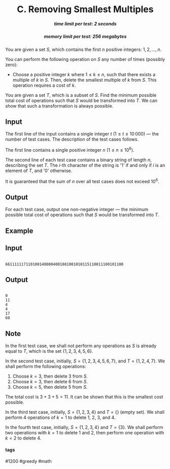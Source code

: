 <h1 style='text-align: center;'> C. Removing Smallest Multiples</h1>

<h5 style='text-align: center;'>time limit per test: 2 seconds</h5>
<h5 style='text-align: center;'>memory limit per test: 256 megabytes</h5>

You are given a set $S$, which contains the first $n$ positive integers: $1, 2, \ldots, n$.

You can perform the following operation on $S$ any number of times (possibly zero): 

* Choose a positive integer $k$ where $1 \le k \le n$, such that there exists a multiple of $k$ in $S$. Then, delete the smallest multiple of $k$ from $S$. This operation requires a cost of $k$.

You are given a set $T$, which is a subset of $S$. Find the minimum possible total cost of operations such that $S$ would be transformed into $T$. We can show that such a transformation is always possible.

## Input

The first line of the input contains a single integer $t$ ($1 \le t \le 10\,000$) — the number of test cases. The description of the test cases follows.

The first line contains a single positive integer $n$ ($1 \le n \le 10^6$).

The second line of each test case contains a binary string of length $n$, describing the set $T$. The $i$-th character of the string is '1' if and only if $i$ is an element of $T$, and '0' otherwise.

It is guaranteed that the sum of $n$ over all test cases does not exceed $10^6$. 

## Output

For each test case, output one non-negative integer — the minimum possible total cost of operations such that $S$ would be transformed into $T$.

## Example

## Input


```

6611111171101001400004001081001010115110011100101100
```
## Output


```

0
11
4
4
17
60

```
## Note

In the first test case, we shall not perform any operations as $S$ is already equal to $T$, which is the set $\{1, 2, 3, 4, 5, 6\}$.

In the second test case, initially, $S = \{1, 2, 3, 4, 5, 6, 7\}$, and $T = \{1, 2, 4, 7\}$. We shall perform the following operations: 

1. Choose $k=3$, then delete $3$ from $S$.
2. Choose $k=3$, then delete $6$ from $S$.
3. Choose $k=5$, then delete $5$ from $S$.

The total cost is $3+3+5 = 11$. It can be shown that this is the smallest cost possible.

In the third test case, initially, $S = \{1, 2, 3, 4\}$ and $T = \{\}$ (empty set). We shall perform $4$ operations of $k=1$ to delete $1$, $2$, $3$, and $4$.

In the fourth test case, initially, $S = \{1, 2, 3, 4\}$ and $T = \{3\}$. We shall perform two operations with $k=1$ to delete $1$ and $2$, then perform one operation with $k=2$ to delete $4$.



#### tags 

#1200 #greedy #math 
